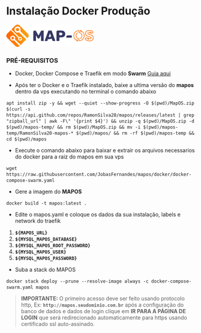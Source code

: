 # Instalação Docker Produção


![MapOS](https://raw.githubusercontent.com/RamonSilva20/mapos/master/assets/img/logo.png)

### PRÉ-REQUISITOS

-  Docker, Docker Compose e Traefik em modo **Swarm** [Guia aqui](https://github.com/JobasFernandes/instalar-traefik-swarm)

- Após ter o Docker e o Traefik instalado, baixe a ultima versão do **mapos** dentro da vps executando no terminal o comando abaixo
```shell
apt install zip -y && wget --quiet --show-progress -O $(pwd)/MapOS.zip $(curl -s https://api.github.com/repos/RamonSilva20/mapos/releases/latest | grep "zipball_url" | awk -F\" '{print $4}') && unzip -q $(pwd)/MapOS.zip -d $(pwd)/mapos-temp/ && rm $(pwd)/MapOS.zip && mv -i $(pwd)/mapos-temp/RamonSilva20-mapos-* $(pwd)/mapos/ && rm -rf $(pwd)/mapos-temp && cd $(pwd)/mapos
```
- Execute o comando abaixo para baixar e extrair os arquivos necessarios do docker para a raiz do mapos em sua vps
```shell
wget https://raw.githubusercontent.com/JobasFernandes/mapos/docker/docker-compose-swarm.yaml
```
- Gere a imagem do **MAPOS**
```shell
docker build -t mapos:latest .
```
- Edite o mapos.yaml e coloque os dados da sua instalação, labels e network do traefik

1. **`${MAPOS_URL}`**
2. **`${MYSQL_MAPOS_DATABASE}`**
3. **`${MYSQL_MAPOS_ROOT_PASSWORD}`**
4. **`${MYSQL_MAPOS_USER}`**
5. **`${MYSQL_MAPOS_PASSWORD}`**

- Suba a stack do MAPOS
```shell
docker stack deploy --prune --resolve-image always -c docker-compose-swarm.yaml mapos
```
> **IMPORTANTE:** O primeiro acesso deve ser feito usando protocolo http, Ex: **`http://mapos.seudominio.com.br`** após a configuração do banco de dados e dados de login clique em **IR PARA A PÁGINA DE LOGIN** que será redirecionado automaticamente para https usando certificado ssl auto-assinado.